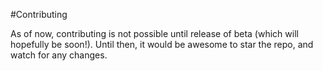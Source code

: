 #Contributing

As of now, contributing is not possible until release of beta (which will
hopefully be soon!). Until then, it would be awesome to star the repo, and watch
for any changes.


